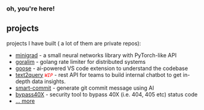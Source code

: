 ### oh, you're here!

## projects
projects I have built ( a lot of them are private repos):

- [minigrad](https://github.com/0verread/minigrad) - a small neural networks library with PyTorch-like API
- [goralim](https://github.com/0verread/goralim) - golang rate limiter for distributed systems
- [goose](https://github.com/0verread/goose) - ai-powered VS code extension to understand the codebase
- [text2query](https://github.com/0verread/text2query) <code style="color : red">*WIP*</code> - rest API for teams to build internal chatbot to get in-depth data insights.
- [smart-commit](https://github.com/0verread/smart-commit) - generate git commit message using AI
- [bypass40X](https://github.com/0verread/bypass40X) - security tool to bypass 40X (i.e. 404, 405 etc) status code
- [... more](https://subhajitdas.me)
